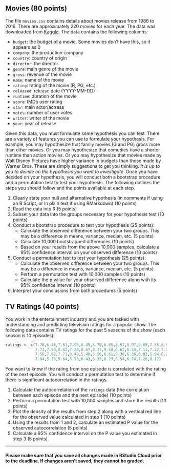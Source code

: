 
## Movies (80 points)

The file `movies.csv` contains details about movies release from 1986 to
2016. There are approximately 220 movies for each year. The data was
downloaded from [Kaggle](https://www.kaggle.com/danielgrijalvas/movies).
The data contains the following columns:

  - `budget`: the budget of a movie. Some movies don’t have this, so it
    appears as 0
  - `company`: the production company
  - `country`: country of origin
  - `director`: the director
  - `genre`: main genre of the movie
  - `gross`: revenue of the movie
  - `name`: name of the movie
  - `rating`: rating of the movie (R, PG, etc.)
  - `released`: release date (YYYY-MM-DD)
  - `runtime`: duration of the movie
  - `score`: IMDb user rating
  - `star`: main actor/actress
  - `votes`: number of user votes
  - `writer`: writer of the movie
  - `year`: year of release

Given this data, you must formulate some hypothesis you can test. There
are a variety of features you can use to formulate your hypothesis. For
example, you may hypothesize that family movies (G and PG) gross more
than other movies. Or you may hypothesize that comedies have a shorter
runtime than action movies. Or you may hypothesize that movies made by
Walt Disney Pictures have higher variance in budgets than those made by
Warner Bros. These are simply suggestions to get you thinking. *It is up
to you to decide on the hypothesis you want to investigate*. Once you
have decided on your hypothesis, you will conduct both a bootstrap
procedure and a permutation test to test your hypothesis. The following
outlines the steps you should follow and the points available at each
step.

1.  Clearly state your null and alternative hypothesis (in comments if
    using an R Script, or in plain text if using RMarkdown) (10 points)
2.  Read the data into R (5 points)
3.  Subset your data into the groups necessary for your hypothesis test
    (10 points)
4.  Conduct a bootstrap procedure to test your hypothesis (25 points):
      - Calculate the observed difference between your two groups. This
        may be a difference in means, variance, median, etc. (5 points)
      - Calculate 10,000 bootstrapped differences (10 points)
      - Based on your results from the above 10,000 samples, calculate a
        95% confidence interval on your observed difference (10 points)
5.  Conduct a permutation test to test your hypothesis (25 points):
      - Calculate the observed difference between your two groups. This
        may be a difference in means, variance, median, etc. (5 points)
      - Perform a permutation test with 10,000 samples (10 points)
      - Calculate the p value for your observed difference along with
        its 95% confidence interval (10 points)
6.  Interpret your conclusions from both procedures (5 points)

## TV Ratings (40 points)

You work in the entertainment industry and you are tasked with
understanding and predicting television ratings for a popular show. The
following data contains TV ratings for the past 5 seasons of the show
(each season is 10
episodes):

``` r
ratings <- c(7.76,6.48,7.61,7.95,8.45,8.70,6.05,8.97,8.97,9.68,7.55,6.90,7.56,
             7.73,7.50,8.62,7.24,8.67,8.17,9.58,6.62,6.54,7.11,7.32,7.23,7.47,
             7.56,7.88,7.71,8.40,5.48,5.56,6.61,6.38,6.36,6.82,5.94,6.27,6.57,
             7.94,5.13,5.64,5.95,6.43,6.23,6.23,6.54,6.74,7.28,8.12)
```

You want to know if the rating from one episode is correlated with the
rating of the next episode. You will conduct a permutation test to
determine if there is significant autocorrelation in the ratings.

1.  Calculate the autocorrelation of the `ratings` data (the correlation
    between each episode and the next episode) (10 points)
2.  Perform a permutation test with 10,000 samples and store the results
    (10 points)
3.  Plot the density of the results from step 2 along with a vertical
    red line for the observed value calculated in step 1 (10 points)
4.  Using the results from 1 and 2, calculate an estimated P value for
    the observed autocorrelation (5 points)
5.  Calculate a 95% confidence interval on the P value you estimated in
    step 3 (5
points)

-----

#### **Please make sure that you save all changes made in RStudio Cloud prior to the deadline. If changes aren’t saved, they cannot be graded.**
